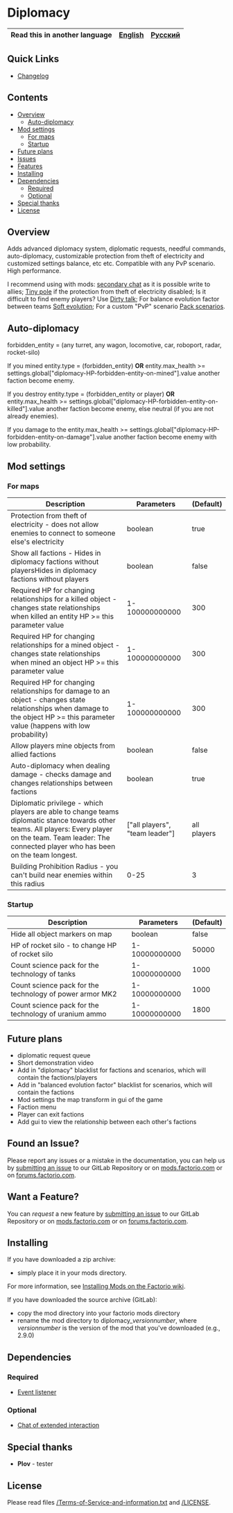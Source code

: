 # Diplomacy

Read this in another language | [English](/README.md) | [Русский](/docs/ru/README.md)
|---|---|---|

## Quick Links

* [Changelog](CHANGELOG.md)

## Contents

* [Overview](#overview)
    * [Auto-diplomacy](#autodiplomacy)
* [Mod settings](#mod-settings)
    * [For maps](#for-maps)
    * [Startup](#startup)
* [Future plans](#future-plans)
* [Issues](#issue)
* [Features](#feature)
* [Installing](#installing)
* [Dependencies](#dependencies)
    * [Required](#required)
    * [Optional](#optional)
* [Special thanks](#special-thanks)
* [License](#license)

## Overview

Adds advanced diplomacy system, diplomatic requests, needful commands, auto-diplomacy, customizable protection from theft of electricity and customized settings balance, etc etc.
Compatible with any PvP scenario. High performance.

I recommend using with mods: [secondary chat][secondary chat] as it is possible write to allies;
[Tiny pole][Tiny pole] if the protection from theft of electricity disabled;
Is it difficult to find enemy players? Use [Dirty talk][Dirty talk];
For balance evolution factor between teams [Soft evolution][Soft evolution];
For a custom "PvP" scenario [Pack scenarios][Pack scenarios].

## <a name="autodiplomacy"></a> Auto-diplomacy

forbidden_entity = (any turret, any wagon, locomotive, car, roboport, radar, rocket-silo)

If you mined entity.type = (forbidden_entity) **OR** entity.max_health >= settings.global["diplomacy-HP-forbidden-entity-on-mined"].value  another faction become enemy.

If you destroy entity.type = (forbidden_entity or player) **OR** entity.max_health >= settings.global["diplomacy-HP-forbidden-entity-on-killed"].value another faction become enemy, else neutral (if you are not already enemies).

If you damage to the entity.max_health >= settings.global["diplomacy-HP-forbidden-entity-on-damage"].value another faction become enemy with low probability.

## <a name="mod settings"></a> Mod settings

### <a name="for-maps"></a> For maps

| Description | Parameters | (Default) |
| ----------- | ---------- | --------- |
| Protection from theft of electricity - does not allow enemies to connect to someone else's electricity | boolean | true |
| Show all factions - Hides in diplomacy factions without playersHides in diplomacy factions without players | boolean | false |
| Required HP for changing relationships for a killed object - changes state relationships when killed an entity HP >= this parameter value | 1-100000000000 | 300 |
| Required HP for changing relationships for a mined object - changes state relationships when mined an object HP >= this parameter value | 1-100000000000 | 300 |
| Required HP for changing relationships for damage to an object - changes state relationships when damage to the object HP >= this parameter value (happens with low probability) | 1-100000000000 | 300 |
| Allow players mine objects from allied factions | boolean | false |
| Auto-diplomacy when dealing damage - checks damage and changes relationships between factions | boolean | true |
| Diplomatic privilege - which players are able to change teams diplomatic stance towards other teams. All players: Every player on the team. Team leader: The connected player who has been on the team longest. | ["all players", "team leader"] | all players |
| Building Prohibition Radius - you can't build near enemies within this radius | 0-25 | 3 |

### <a name="startup"></a> Startup

| Description | Parameters | (Default) |
| ----------- | ---------- | --------- |
| Hide all object markers on map | boolean | false |
| HP of rocket silo - to change HP of rocket silo | 1-10000000000 | 50000 |
| Count science pack for the technology of tanks | 1-10000000000 | 1000 |
| Count science pack for the technology of power armor MK2 | 1-10000000000 | 1000 |
| Count science pack for the technology of uranium ammo | 1-10000000000 | 1800 |

## <a name="future-plans"></a> Future plans

* diplomatic request queue
* Short demonstration video
* Add in "diplomacy" blacklist for factions and scenarios, which will contain the factions/players
* Add in "balanced evolution factor" blacklist for scenarios, which will contain the factions
* Mod settings the map transform in gui of the game
* Faction menu
* Player can exit factions
* Add gui to view the relationship between each other's factions

## <a name="issue"></a> Found an Issue?

Please report any issues or a mistake in the documentation, you can help us by [submitting an issue][issues] to our GitLab Repository or on [mods.factorio.com][mod portal] or on [forums.factorio.com][homepage].

## <a name="feature"></a> Want a Feature?

You can *request* a new feature by [submitting an issue][issues] to our GitLab Repository or on [mods.factorio.com][mod portal] or on [forums.factorio.com][homepage].

## Installing

If you have downloaded a zip archive:

* simply place it in your mods directory.

For more information, see [Installing Mods on the Factorio wiki](https://wiki.factorio.com/index.php?title=Installing_Mods).

If you have downloaded the source archive (GitLab):

* copy the mod directory into your factorio mods directory
* rename the mod directory to diplomacy_*versionnumber*, where *versionnumber* is the version of the mod that you've downloaded (e.g., 2.9.0)

## Dependencies

### Required

* [Event listener](https://mods.factorio.com/mod/event-listener)

### Optional

* [Chat of extended interaction](https://mods.factorio.com/mod/secondary-chat)

## Special thanks

* **Plov** - tester

## License

Please read files [/Terms-of-Service-and-information.txt](/Terms-of-Service-and-information.txt) and [/LICENSE](/LICENSE).

[Tiny pole]: https://mods.factorio.com/mod/TinyPole
[secondary chat]: https://mods.factorio.com/mods/ZwerOxotnik/secondary-chat
[Pack scenarios]: https://mods.factorio.com/mod/pack-scenarios
[Soft evolution]: https://mods.factorio.com/mod/soft-evolution
[Dirty talk]: https://mods.factorio.com/mod/dirty-talk
[issues]: https://gitlab.com/ZwerOxotnik/diplomacy/issues
[mod portal]: https://mods.factorio.com/mod/diplomacy/discussion
[homepage]: https://forums.factorio.com/viewtopic.php?f=190&t=64630
[Factorio]: https://factorio.com/
